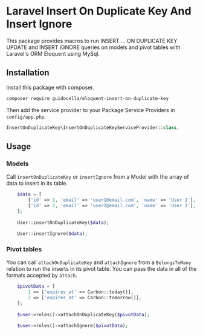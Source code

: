 # Laravel Insert On Duplicate Key And Insert Ignore

This package provides macros to run INSERT ... ON DUPLICATE KEY UPDATE and INSERT IGNORE queries on models and pivot tables with Laravel's ORM Eloquent using MySql.

## Installation

Install this package with composer.

```sh
composer require guidocella/eloquent-insert-on-duplicate-key
```

Then add the service provider to your Package Service Providers in `config/app.php`.

```php
InsertOnDuplicateKey\InsertOnDuplicateKeyServiceProvider::class,
```

## Usage

### Models

Call `insertOnDuplicateKey` or `insertIgnore` from a Model with the array of data to insert in its table.

```php
    $data = [
        ['id' => 1, 'email' => 'user1@email.com', 'name' => 'User 1'],
        ['id' => 2, 'email' => 'user2@email.com', 'name' => 'User 2'],
    ];
    
    User::insertOnDuplicateKey($data);
    
    User::insertIgnore($data);
```

### Pivot tables

You can call `attachOnDuplicateKey` and `attachIgnore` from a `BelongsToMany` relation to run the inserts in its pivot table. You can pass the data in all of the formats accepted by `attach`.

```php
    $pivotData = [
        1 => ['expires_at' => Carbon::today()],
        2 => ['expires_at' => Carbon::tomorrow()],
    ];
    
    $user->roles()->attachOnDuplicateKey($pivotData);

    $user->roles()->attachIgnore($pivotData);
```
